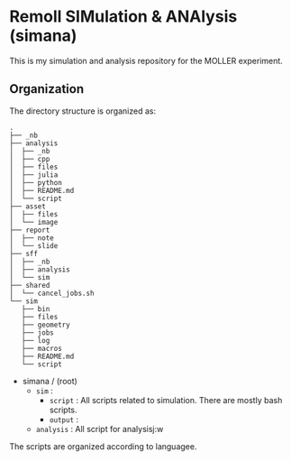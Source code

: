 # Remoll SIMulation & ANAlysis (simana)
This is my simulation and analysis repository for the MOLLER experiment.

## Organization
The directory structure is organized as:

~~~{.sh}
.
├── _nb
├── analysis
│  ├── _nb
│  ├── cpp
│  ├── files
│  ├── julia
│  ├── python
│  ├── README.md
│  └── script
├── asset
│  ├── files
│  └── image
├── report
│  ├── note
│  └── slide
├── sff
│  ├── _nb
│  ├── analysis
│  └── sim
├── shared
│  └── cancel_jobs.sh
└── sim
   ├── bin
   ├── files
   ├── geometry
   ├── jobs
   ├── log
   ├── macros
   ├── README.md
   └── script

~~~

- simana / (root)
  - `sim` :  
    - `script` : All scripts related to simulation. There are mostly bash scripts.
    - `output` : 
  - `analysis` : All script for analysisj:w


The scripts are organized according to languagee.
